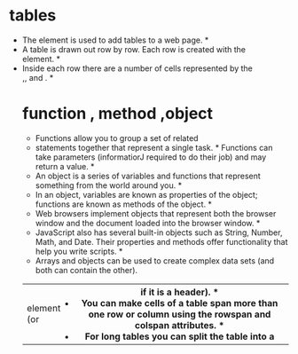 # tables #

* The <table> element is used to add tables to a web
page. *
* A table is drawn out row by row. Each row is created
with the <tr> element. *
* Inside each row there are a number of cells
represented by the <td> element (or <th> if it is a
header). *
* You can make cells of a table span more than one row
or column using the rowspan and colspan attributes. *
* For long tables you can split the table into a <thead>,
<tbody>, and <tfoot>. *



# function , method ,object #
* Functions allow you to group a set of related
* statements together that represent a single task. *
Functions can take parameters (informatiorJ required
to do their job) and may return a value. *
* An object is a series of variables and functions that
represent something from the world around you. *
* In an object, variables are known as properties of the
object; functions are known as methods of the object. *
 * Web browsers implement objects that represent both
the browser window and the document loaded into the
browser window. *
* JavaScript also has several built-in objects such as
String, Number, Math, and Date. Their properties and
methods offer functionality that help you write scripts. * 
* Arrays and objects can be used to create complex data
sets (and both can contain the other).